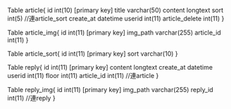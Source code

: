 Table article{
    id 	int(10) [primary key]
    title	varchar(50)
    content	longtext
    sort	int(5) //連article_sort
    create_at	datetime
    userid	int(11)
    article_delete	int(11)
}

Table article_img{
    id 	int(11) [primary key]
    img_path	varchar(255)
    article_id 	int(11)
}

Table article_sort{
    id 	int(11) [primary key] 
    sort	varchar(10)	
}

Table reply{
    id  int(11) [primary key]
    content  longtext
    create_at	datetime
    userid	int(11)
    floor  int(11)
    article_id  int(11) //連article
}

Table reply_img{
    id 	int(11) [primary key]
    img_path	varchar(255)
    reply_id 	int(11) //連reply
}